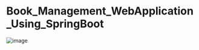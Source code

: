 # Book_Management_WebApplication_Using_SpringBoot
![image](https://github.com/SHIVAM-MAHTO-09/Book_Management_WebApplication_Using_SpringBoot/assets/123778173/d0acdb9e-6d17-4933-8420-ca50c5c710eb)

